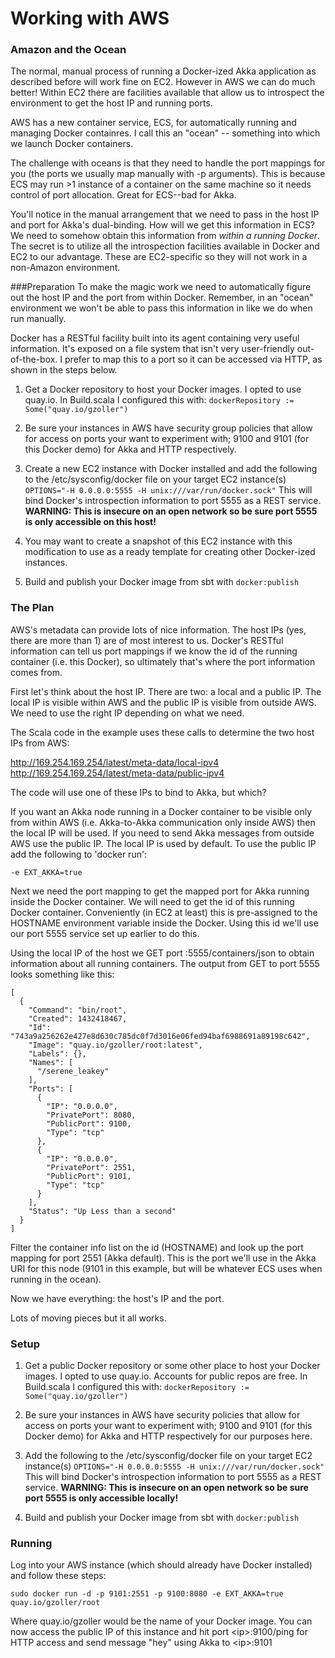 # Working with AWS

### Amazon and the Ocean
The normal, manual process of running a Docker-ized Akka application as described before will work fine on EC2.  However in AWS we can do much better!  Within EC2 there are facilities available that allow us to introspect the environment to get the host IP and running ports.

AWS has a new container service, ECS, for automatically running and managing Docker containres.  I call this an "ocean" -- something into which we launch Docker containers.

The challenge with oceans is that they need to handle the port mappings for you (the ports we usually map manually with -p arguments).  This is because ECS may run &gt;1 instance of a container on the same machine so it needs control of port allocation.  Great for ECS--bad for Akka.

You'll notice in the manual arrangement that we need to pass in the host IP and port for Akka's dual-binding.  How will we get this information in ECS?  We need to somehow obtain this information from *within a running Docker*.  The secret is to utilize all the introspection facilities available in Docker and EC2 to our advantage.  These are EC2-specific so they will not work in a non-Amazon environment.

###Preparation
To make the magic work we need to automatically figure out the host IP and the port from within Docker.  Remember, in an "ocean" environment we won't be able to pass this information in like we do when run manually.

Docker has a RESTful facility built into its agent containing very useful information.  It's exposed on a file system that isn't very user-friendly out-of-the-box.  I prefer to map this to a port so it can be accessed via HTTP, as shown in the steps below.  

 1. Get a Docker repository to host your Docker images.  I opted to use quay.io.  In Build.scala I configured this with:
    ```dockerRepository := Some("quay.io/gzoller")```

 2. Be sure your instances in AWS have security group policies that allow for access on ports your want to experiment with; 9100 and 9101 (for this Docker demo) for Akka and HTTP respectively.
 3. Create a new EC2 instance with Docker installed and add the following to the /etc/sysconfig/docker file on your target EC2 instance(s)
   ```OPTIONS="-H 0.0.0.0:5555 -H unix:///var/run/docker.sock"```
   This will bind Docker's introspection information to port 5555 as a REST service.  **WARNING: This is insecure on an open network so be sure port 5555 is only accessible on this host!**
   
 4. You may want to create a snapshot of this EC2 instance with this modification to use as a ready  template for creating other Docker-ized instances.
 5. Build and publish your Docker image from sbt with 
   ```docker:publish```


### The Plan
AWS's metadata can provide lots of nice information.  The host IPs (yes, there are more than 1) are of most interest to us.  Docker's RESTful information can tell us port mappings if we know the id of the running container (i.e. this Docker), so ultimately that's where the port information comes from.

First let's think about the host IP.  There are two: a local and a public IP.  The local IP is visible within AWS and the public IP is visible from outside AWS.  We need to use the right IP depending on what we need.

The Scala code in the example uses these calls to determine the two host IPs from AWS:

http://169.254.169.254/latest/meta-data/local-ipv4
http://169.254.169.254/latest/meta-data/public-ipv4

The code will use one of these IPs to bind to Akka, but which?  

If you want an Akka node running in a Docker container to be visible only from within AWS (i.e. Akka-to-Akka communication only inside AWS) then the local IP will be used.  If you need to send Akka messages from outside AWS use the public IP.  The local IP is used by default.  To use the public IP add the following to 'docker run':

    -e EXT_AKKA=true

Next we need the port mapping to get the mapped port for Akka running inside the Docker container.  We will need to get the id of this running Docker container.  Conveniently (in EC2 at least) this is pre-assigned to the HOSTNAME environment variable inside the Docker.  Using this id we'll use our port 5555 service set up earlier to do this.

Using the local IP of the host we GET port :5555/containers/json to obtain information about all running containers.  The output from GET to port 5555 looks something like this:

    [
      {
        "Command": "bin/root",
        "Created": 1432418467,
        "Id": "743a9a256262e427e8d630c785dc0f7d3016e06fed94baf6988691a89198c642",
        "Image": "quay.io/gzoller/root:latest",
        "Labels": {},
        "Names": [
          "/serene_leakey"
        ],
        "Ports": [
          {
            "IP": "0.0.0.0",
            "PrivatePort": 8080,
            "PublicPort": 9100,
            "Type": "tcp"
          },
          {
            "IP": "0.0.0.0",
            "PrivatePort": 2551,
            "PublicPort": 9101,
            "Type": "tcp"
          }
        ],
        "Status": "Up Less than a second"
      }
    ]

Filter the container info list on the id (HOSTNAME) and look up the port mapping for port 2551 (Akka default).  This is the port we'll use in the Akka URI for this node (9101 in this example, but will be whatever ECS uses when running in the ocean).

Now we have everything: the host's IP and the port.

Lots of moving pieces but it all works.

### Setup

 1. Get a public Docker repository or some other place to host your Docker images.  I opted to use quay.io.  Accounts for public repos are free.  In Build.scala I configured this with:
    ```dockerRepository := Some("quay.io/gzoller")```

 2. Be sure your instances in AWS have security policies that allow for access on ports your want to experiment with; 9100 and 9101 (for this Docker demo) for Akka and HTTP respectively for our purposes here.
 3. Add the following to the /etc/sysconfig/docker file on your target EC2 instance(s)
   ```OPTIONS="-H 0.0.0.0:5555 -H unix:///var/run/docker.sock"```
   This will bind Docker's introspection information to port 5555 as a REST service.  **WARNING: This is insecure on an open network so be sure port 5555 is only accessible locally!**
   
 4. Build and publish your Docker image from sbt with 
   ```docker:publish```

### Running
Log into your AWS instance (which should already have Docker installed) and follow these steps:

```
sudo docker run -d -p 9101:2551 -p 9100:8080 -e EXT_AKKA=true quay.io/gzoller/root
```

Where quay.io/gzoller would be the name of your Docker image.  You can now access the public IP of this instance and hit port &lt;ip&gt;:9100/ping for HTTP access and send message "hey" using Akka to &lt;ip&gt;:9101



